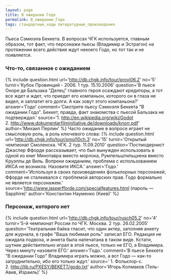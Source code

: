 ```yaml
---
layout: page
title: В ожидании Годо
permalink: В_ожидании_Годо
tags: стандартные_ходы литературные_произведения
---
```

Пьеса Сэмюэла Беккета. В вопросах ЧГК используется, главным образом, тот факт, что персонажи пьесы (Владимир и Эстрагон) на протяжении всего действия ждут некоего Годо, но тот так и не появляется.

### Что-то, связанное с ожиданием 
{% include question.html
url='http://db.chgk.info/tour/provi06.2'
no='5'
turnir='Кубок Провинций - 2006. 1 тур. 15.10.2006'
question='В пьесе Оноре де Бальзака "Делец" главного героя осаждают кредиторы, а тот все ждет и ждет, что приедет его компаньон, которого он в глаза не видел, и заплатит его долги. А как зовут этого компаньона?'
answer='Годо'
comment='Смотрите пьесу Сэмюэля Беккета "В ожидании Годо". Беккет, правда, факт знакомства с пьесой Бальзака не подтверждал.'
source='1. http://en.wikipedia.org/wiki/Godot <br>
2. http://www.dokumentarfilminitiative.de/downloads/knorr.pdf'
author='Михаил Перлин'
 %}
Часто ожидание в вопросе играет не смысловую роль, а роль ключевого слова:
{% include question.html
url='http://db.chgk.info/tour/smol10ch.3'
no='15'
turnir='Открытый чемпионат Смоленска. ЧГК. 2 тур. 11.09.2010'
question='Постмодернист Джаспер Ффорде рассказывает, что был вынужден использовать в одной из книг Минотавра вместо морлока, Румпельштильцхена вместо Круэллы де Виль. Вопреки ожиданиям, проблема с использованием ИКСА не возникла. Назовите ИКСА.'
answer='Годо.'
comment='Используя в своих произведениях фольклорных персонажей, Ффорде не сталкивался с проблемой авторских прав. Годо формально не является персонажем.'
source='http://www.jasperfforde.com/specialfeatures.html (пароль — Sapphire)'
author='Константин Науменко (Киев)'
 %}

### Персонаж, которого нет 
{% include question.html
url='http://db.chgk.info/tour/rusch05.2'
no='4'
turnir='5-й чемпионат России по ЧГК. Москва. 2 тур. 26.02.2005'
question='Театральная байка гласит, что один актер, заполняя анкету для журнала, в графе "Ваша любимая роль" записал ЕГО. Редакция не ожидала подвоха, и анкета была напечатана в таком виде. Кстати, шутник действительно играл в этой пьесе, только не ЕГО, а Владимира. Через минуту назовите ЕГО.'
answer='Годо.'
comment='В пьесе Беккета "В ожидании Годо" Владимира играть можно, а вот Годо — как-то затруднительно, ибо его только ждут.'
source=' 1. Фольклор-с. <br>
    2. http://lib.ru/PXESY/BEKETT/godo.txt'
author='Игорь Колмаков (Тель-Авив, Израиль)'
 %}

 